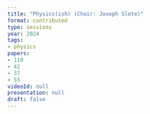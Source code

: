 ```yaml
---
title: "Physics(ish) (Chair: Joseph Slote)"
format: contributed
type: sessions
year: 2024
tags:
- physics
papers:
- 110
- 42
- 37
- 55
videoId: null
presentation: null
draft: false
---
```

